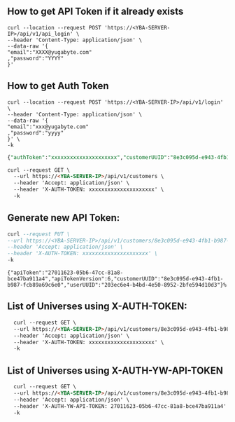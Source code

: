 ## How to get API Token if it already exists

```
curl --location --request POST 'https://<YBA-SERVER-IP>/api/v1/api_login' \
--header 'Content-Type: application/json' \
--data-raw '{
"email":"XXXX@yugabyte.com"
,"password":"YYYY"
}'
```

## How to get Auth Token 

```
curl --location --request POST 'https://<YBA-SERVER-IP>/api/v1/login' \
--header 'Content-Type: application/json' \
--data-raw '{
"email":"xxx@yugabyte.com"
,"password":"yyyy"
}' \
-k
```

```sql
{"authToken":"xxxxxxxxxxxxxxxxxxxxx","customerUUID":"8e3c095d-e943-4fb1-b987-fcb89a69c6e0","userUUID":"203ec6e4-b4bd-4e50-8952-2bfe594d10d3"}%
```

```markdown
curl --request GET \
  --url https://<YBA-SERVER-IP>/api/v1/customers \
  --header 'Accept: application/json' \
  --header 'X-AUTH-TOKEN: xxxxxxxxxxxxxxxxxxxxx' \
  -k
```

## Generate new API Token:

```sql
curl --request PUT \
--url https://<YBA-SERVER-IP>/api/v1/customers/8e3c095d-e943-4fb1-b987-fcb89a69c6e0/api_token \
--header 'Accept: application/json' \
--header 'X-AUTH-TOKEN: xxxxxxxxxxxxxxxxxxxxx' \
-k
```
```
{"apiToken":"27011623-05b6-47cc-81a8-bce47ba911a4","apiTokenVersion":6,"customerUUID":"8e3c095d-e943-4fb1-b987-fcb89a69c6e0","userUUID":"203ec6e4-b4bd-4e50-8952-2bfe594d10d3"}%
```

## List of Universes using X-AUTH-TOKEN:

```markdown
  curl --request GET \
  --url https://<YBA-SERVER-IP>/api/v1/customers/8e3c095d-e943-4fb1-b987-fcb89a69c6e0/universes \
  --header 'Accept: application/json' \
  --header 'X-AUTH-TOKEN: xxxxxxxxxxxxxxxxxxxxx' \
  -k
```

## List of Universes using X-AUTH-YW-API-TOKEN

```markdown
  curl --request GET \
  --url https://<YBA-SERVER-IP>/api/v1/customers/8e3c095d-e943-4fb1-b987-fcb89a69c6e0/universes \
  --header 'Accept: application/json' \
  --header 'X-AUTH-YW-API-TOKEN: 27011623-05b6-47cc-81a8-bce47ba911a4' \
  -k
```
